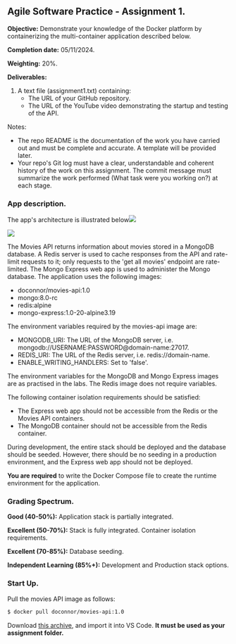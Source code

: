 ## Agile Software Practice - Assignment 1.

__Objective:__ Demonstrate your knowledge of the Docker platform by containerizing the multi-container application described below. 

__Completion date:__ 05/11/2024.

__Weighting:__ 20%.

__Deliverables:__

1. A text file (assignment1.txt) containing:
   + The URL of your GitHub repository. 
   + The URL of the YouTube video demonstrating the startup and testing of the API. 
   
Notes:
+ The repo README is the documentation of the work you have carried out and must be complete and accurate. A template will be provided later.
+ Your repo's Git log must have a clear, understandable and coherent history of the work on this assignment. The commit message must summarize the work performed (What task were you working on?) at each stage.


### App description.

The app's architecture is illustrated below![][arch]

![][arch]

The Movies API returns information about movies stored in a MongoDB database. A Redis server is used to cache responses from the API and rate-limit requests to it; only requests to the 'get all movies' endpoint are rate-limited.  The Mongo Express web app is used to administer the Mongo database. The application uses the following images:

+ doconnor/movies-api:1.0
+ mongo:8.0-rc
+ redis:alpine
+ mongo-express:1.0-20-alpine3.19

The environment variables required by the movies-api image are:

+ MONGODB_URI: The URL of the MongoDB server, i.e. mongodb://USERNAME:PASSWORD@domain-name:27017.
+ REDIS_URI: The URL of the Redis server, i.e. redis://domain-name.
+ ENABLE_WRITING_HANDLERS: Set to 'false'.

The environment variables for the MongoDB and Mongo Express images are as practised in the labs. The Redis image does not require variables.

The following container isolation requirements should be satisfied:

+ The Express web app should not be accessible from the Redis or the Movies API containers.
+ The MongoDB container should not be accessible from the Redis container. 

During development, the entire stack should be deployed and the database should be seeded. However, there should be no seeding in a production environment, and the Express web app should not be deployed.

__You are required__ to write the Docker Compose file to create the runtime environment for the application.

### Grading Spectrum.

__Good (40-50%):__ Application stack is partially integrated.

__Excellent (50-70%):__ Stack is fully integrated. Container isolation requirements.

__Excellent (70-85%):__ Database seeding.

__Independent Learning (85%+):__ Development and Production stack options.

### Start Up.

Pull the movies API image as follows:

~~~bash
$ docker pull doconnor/movies-api:1.0
~~~

Download [this archive][start], and import it into VS Code. __It must be used as your assignment folder.__

[arch]: ./img/arch.png
[start]: ./img/start.zip